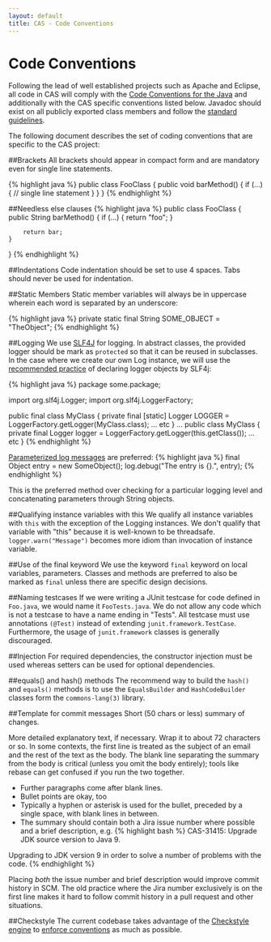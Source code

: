 ```yaml
---
layout: default
title: CAS - Code Conventions
---
```


<a name="CodeConventions">  </a>
# Code Conventions
Following the lead of well established projects such as Apache and Eclipse, all code in CAS will comply with the [Code Conventions for the Java](http://java.sun.com/docs/codeconv/html/CodeConvTOC.doc.html) and additionally with the CAS specific conventions listed below. Javadoc should exist on all publicly exported class members and follow the [standard guidelines](http://java.sun.com/j2se/javadoc/writingdoccomments/index.html).

The following document describes the set of coding conventions that are specific to the CAS project:

<a name="Brackets">  </a>
##Brackets
All brackets should appear in compact form and are mandatory even for single line statements.

{% highlight java %}
public class FooClass {
    public void barMethod() {
        if (...) {
            // single line statement
        }
    }
}
{% endhighlight %}

<a name="Needlesselseclauses">  </a>
##Needless else clauses
{% highlight java %}
public class FooClass {
    public String barMethod() {
        if (...) {
            return "foo";
        }
         
        return bar;
    }
}
{% endhighlight %}

<a name="Indentations">  </a>
##Indentations
Code indentation should be set to use 4 spaces. Tabs should never be used for indentation.

<a name="StaticMembers">  </a>
##Static Members
Static member variables will always be in uppercase wherein each word is separated by an underscore:

{% highlight java %}
private static final String SOME_OBJECT = "TheObject"; 
{% endhighlight %}

<a name="Logging">  </a>
##Logging
We use [SLF4J](http://www.slf4j.org/index.html) for logging. In abstract classes, the provided logger should be mark as `protected` so that it can be reused in subclasses. In the case where we create our own Log instance, we will use the [recommended practice](http://www.slf4j.org/faq.html#declaration_pattern) of declaring logger objects by SLF4j:

{% highlight java %}
package some.package;

import org.slf4j.Logger;
import org.slf4j.LoggerFactory;
       
public final class MyClass {
  private final [static] Logger LOGGER = LoggerFactory.getLogger(MyClass.class);
  ... etc
}
...
public class MyClass {
  private final Logger logger = LoggerFactory.getLogger(this.getClass());
  ... etc
}
{% endhighlight %}

[Parameterized log messages](http://www.slf4j.org/faq.html#logging_performance) are preferred:
{% highlight java %}
final Object entry = new SomeObject();
log.debug("The entry is {}.", entry);
{% endhighlight %}

This is the preferred method over checking for a particular logging level and concatenating parameters through String objects.

<a name="Qualifyinginstancevariableswiththis">  </a>
##Qualifying instance variables with this
We qualify all instance variables with `this` with the exception of the Logging instances. We don't qualify that variable with "this" because it is well-known to be threadsafe. `logger.warn("Message")` becomes more idiom than invocation of instance variable.

<a name="Useofthefinalkeyword">  </a>
##Use of the final keyword
We use the keyword `final` keyword on local variables, parameters. Classes and methods are preferred to also be marked as `final` unless there are specific design decisions.

<a name="Namingtestcases">  </a>
##Naming testcases
If we were writing a JUnit testcase for code defined in `Foo.java`, we would name it `FooTests.java`. We do not allow any code which is not a testcase to have a name ending in "Tests". All testcase must use annotations `(@Test)` instead of extending `junit.framework.TestCase`. Furthermore, the usage of `junit.framework` classes is generally discouraged. 

<a name="Injection">  </a>
##Injection
For required dependencies, the constructor injection must be used whereas setters can be used for optional dependencies.

##equals() and hash() methods
The recommend way to build the `hash()` and `equals()` methods is to use the `EqualsBuilder` and `HashCodeBuilder `classes form the `commons-lang(3)` library.

<a name="Templateforcommitmessages">  </a>
##Template for commit messages
Short (50 chars or less) summary of changes.

More detailed explanatory text, if necessary.  Wrap it to about 72 characters or so.  In some contexts, the first line is treated as the subject of an email and the rest of the text as the body.  The blank line separating the summary from the body is critical (unless you omit the body entirely); tools like rebase can get confused if you run the two together. 

- Further paragraphs come after blank lines. 
- Bullet points are okay, too 
- Typically a hyphen or asterisk is used for the bullet, preceded by a  single space, with blank lines in between.
- The summary should contain both a Jira issue number where possible and a brief description, e.g.
{% highlight bash %}
CAS-31415: Upgrade JDK source version to Java 9. 
 
Upgrading to JDK version 9 in order to solve a number of problems with the code.
{% endhighlight %}

Placing _both_ the issue number and brief description would improve commit history in SCM. The old practice where the Jira number exclusively is on the first line makes it hard to follow commit history in a pull request and other situations.

<a name="Checkstyle">  </a>
##Checkstyle
The current codebase takes advantage of the [Checkstyle engine](checkstyle.sourceforge.net) to [enforce conventions](https://github.com/Jasig/cas/blob/master/checkstyle-rules.xml) as much as possible.
 

